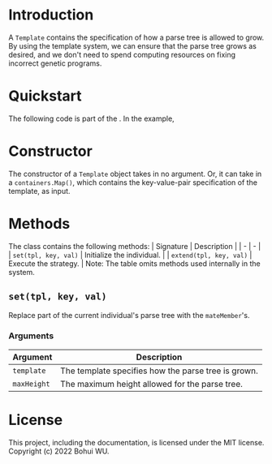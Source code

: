 # Introduction
A `Template` contains the specification of how a parse tree is allowed to grow. By using the template system, we can ensure that the parse tree grows as desired, and we don't need to spend computing resources on fixing incorrect genetic programs.

# Quickstart
The following code is part of the . In the example, 

# Constructor
The constructor of a `Template` object takes in no argument. Or, it can take in a `containers.Map()`, which contains the key-value-pair specification of the template, as input.

# Methods
The class contains the following methods:
| Signature | Description |
| - | - |
| `set(tpl, key, val)` | Initialize the individual. |
| `extend(tpl, key, val)` | Execute the strategy. |
Note: The table omits methods used internally in the system.

## `set(tpl, key, val)`
Replace part of the current individual's parse tree with the `mateMember`'s. 
### Arguments
| Argument | Description |
| - | - |
| `template` | The template specifies how the parse tree is grown. |
| `maxHeight` | The maximum height allowed for the parse tree. |

# License
This project, including the documentation, is licensed under the MIT license. Copyright (c) 2022 Bohui WU.